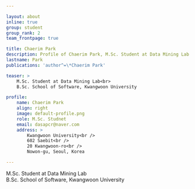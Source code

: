 ```yaml
---

layout: about
inline: true
group: student
group_rank: 2
team_frontpage: true

title: Chaerim Park
description: Profile of Chaerim Park, M.Sc. Student at Data Mining Lab.
lastname: Park
publications: 'author^=\*Chaerim Park'

teaser: >
    M.Sc. Student at Data Mining Lab<br>
    B.Sc. School of Software, Kwangwoon University

profile:
    name: Chaerim Park
    align: right
    image: default-profile.png
    role: M.Sc. Studnet
    email: dasapcr@naver.com
    address: >
        Kwangwoon University<br />
        602 Saebit<br />
        20 Kwangwoon-ro<br />
        Nowon-gu, Seoul, Korea

---
```


M.Sc. Student at Data Mining Lab<br>
B.Sc. School of Software, Kwangwoon University
